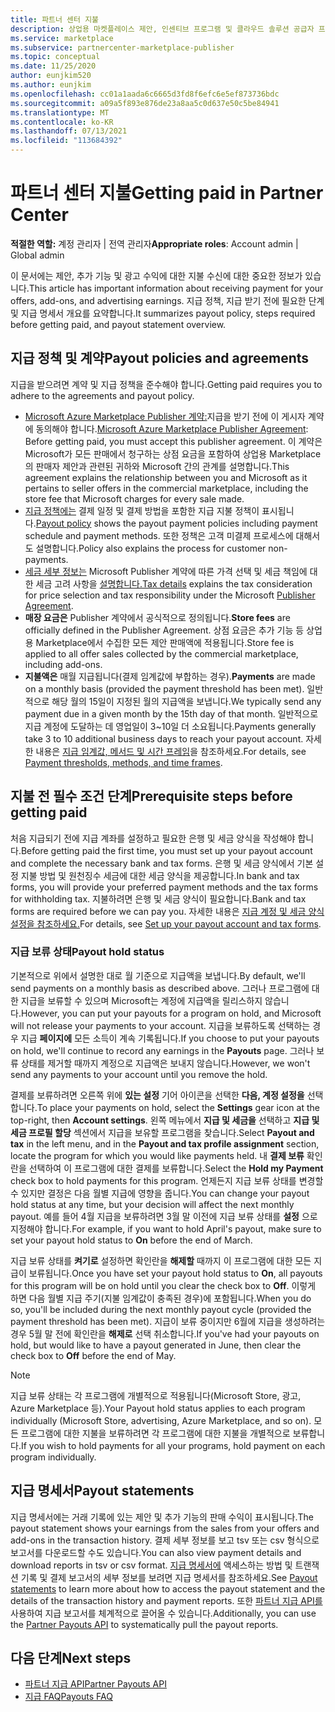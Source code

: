 ```yaml
---
title: 파트너 센터 지불
description: 상업용 마켓플레이스 제안, 인센티브 프로그램 및 클라우드 솔루션 공급자 프로그램을 통해 Microsoft 파트너로서 소득에 대한 지급을 받는 방법을 알아봅니다. 지급 정책, 지급 보류 상태 및 지급 명세서를 포함합니다.
ms.service: marketplace
ms.subservice: partnercenter-marketplace-publisher
ms.topic: conceptual
ms.date: 11/25/2020
author: eunjkim520
ms.author: eunjkim
ms.openlocfilehash: cc01a1aada6c6665d3fd8f6efc6e5ef873736bdc
ms.sourcegitcommit: a09a5f893e876de23a8aa5c0d637e50c5be84941
ms.translationtype: MT
ms.contentlocale: ko-KR
ms.lasthandoff: 07/13/2021
ms.locfileid: "113684392"
---
```

# <a name="getting-paid-in-partner-center"></a><span data-ttu-id="640a9-104">파트너 센터 지불</span><span class="sxs-lookup"><span data-stu-id="640a9-104">Getting paid in Partner Center</span></span>

<span data-ttu-id="640a9-105">**적절한 역할:** 계정 관리자 | 전역 관리자</span><span class="sxs-lookup"><span data-stu-id="640a9-105">**Appropriate roles**: Account admin | Global admin</span></span>

<span data-ttu-id="640a9-106">이 문서에는 제안, 추가 기능 및 광고 수익에 대한 지불 수신에 대한 중요한 정보가 있습니다.</span><span class="sxs-lookup"><span data-stu-id="640a9-106">This article has important information about receiving payment for your offers, add-ons, and advertising earnings.</span></span> <span data-ttu-id="640a9-107">지급 정책, 지급 받기 전에 필요한 단계 및 지급 명세서 개요를 요약합니다.</span><span class="sxs-lookup"><span data-stu-id="640a9-107">It summarizes payout policy, steps required before getting paid, and payout statement overview.</span></span>

## <a name="payout-policies-and-agreements"></a><span data-ttu-id="640a9-108">지급 정책 및 계약</span><span class="sxs-lookup"><span data-stu-id="640a9-108">Payout policies and agreements</span></span>

<span data-ttu-id="640a9-109">지급을 받으려면 계약 및 지급 정책을 준수해야 합니다.</span><span class="sxs-lookup"><span data-stu-id="640a9-109">Getting paid requires you to adhere to the agreements and payout policy.</span></span>

- <span data-ttu-id="640a9-110">[Microsoft Azure Marketplace Publisher 계약:](/legal/marketplace/msft-publisher-agreement)지급을 받기 전에 이 게시자 계약에 동의해야 합니다.</span><span class="sxs-lookup"><span data-stu-id="640a9-110">[Microsoft Azure Marketplace Publisher Agreement](/legal/marketplace/msft-publisher-agreement):  Before getting paid, you must accept this publisher agreement.</span></span> <span data-ttu-id="640a9-111">이 계약은 Microsoft가 모든 판매에서 청구하는 상점 요금을 포함하여 상업용 Marketplace의 판매자 제안과 관련된 귀하와 Microsoft 간의 관계를 설명합니다.</span><span class="sxs-lookup"><span data-stu-id="640a9-111">This agreement explains the relationship between you and Microsoft as it pertains to seller offers in the commercial marketplace, including the store fee that Microsoft charges for every sale made.</span></span>
- <span data-ttu-id="640a9-112">[지급 정책에는](payout-policy-details.md) 결제 일정 및 결제 방법을 포함한 지급 지불 정책이 표시됩니다.</span><span class="sxs-lookup"><span data-stu-id="640a9-112">[Payout policy](payout-policy-details.md) shows the payout payment policies including payment schedule and payment methods.</span></span> <span data-ttu-id="640a9-113">또한 정책은 고객 미결제 프로세스에 대해서도 설명합니다.</span><span class="sxs-lookup"><span data-stu-id="640a9-113">Policy also explains the process for customer non-payments.</span></span>
- <span data-ttu-id="640a9-114">[세금 세부 정보는](tax-details-marketplace.md) Microsoft Publisher 계약에 따른 가격 선택 및 세금 책임에 대한 세금 고려 사항을 [설명합니다.](/legal/marketplace/msft-publisher-agreement)</span><span class="sxs-lookup"><span data-stu-id="640a9-114">[Tax details](tax-details-marketplace.md) explains the tax consideration for price selection and tax responsibility under the Microsoft [Publisher Agreement](/legal/marketplace/msft-publisher-agreement).</span></span>
- <span data-ttu-id="640a9-115">**매장 요금은** Publisher 계약에서 공식적으로 정의됩니다.</span><span class="sxs-lookup"><span data-stu-id="640a9-115">**Store fees** are officially defined in the Publisher Agreement.</span></span> <span data-ttu-id="640a9-116">상점 요금은 추가 기능 등 상업용 Marketplace에서 수집한 모든 제안 판매액에 적용됩니다.</span><span class="sxs-lookup"><span data-stu-id="640a9-116">Store fee is applied to all offer sales collected by the commercial marketplace, including add-ons.</span></span>
- <span data-ttu-id="640a9-117">**지불액은** 매월 지급됩니다(결제 임계값에 부합하는 경우).</span><span class="sxs-lookup"><span data-stu-id="640a9-117">**Payments** are made on a monthly basis (provided the payment threshold has been met).</span></span> <span data-ttu-id="640a9-118">일반적으로 해당 월의 15일이 지정된 월의 지급액을 보냅니다.</span><span class="sxs-lookup"><span data-stu-id="640a9-118">We typically send any payment due in a given month by the 15th day of that month.</span></span> <span data-ttu-id="640a9-119">일반적으로 지급 계정에 도달하는 데 영업일이 3~10일 더 소요됩니다.</span><span class="sxs-lookup"><span data-stu-id="640a9-119">Payments generally take 3 to 10 additional business days to reach your payout account.</span></span> <span data-ttu-id="640a9-120">자세한 내용은 [지급 임계값, 메서드 및 시간 프레임](payment-thresholds-methods-timeframes.md)을 참조하세요.</span><span class="sxs-lookup"><span data-stu-id="640a9-120">For details, see [Payment thresholds, methods, and time frames](payment-thresholds-methods-timeframes.md).</span></span>

## <a name="prerequisite-steps-before-getting-paid"></a><span data-ttu-id="640a9-121">지불 전 필수 조건 단계</span><span class="sxs-lookup"><span data-stu-id="640a9-121">Prerequisite steps before getting paid</span></span>

<span data-ttu-id="640a9-122">처음 지급되기 전에 지급 계좌를 설정하고 필요한 은행 및 세금 양식을 작성해야 합니다.</span><span class="sxs-lookup"><span data-stu-id="640a9-122">Before getting paid the first time, you must set up your payout account and complete the necessary bank and tax forms.</span></span> <span data-ttu-id="640a9-123">은행 및 세금 양식에서 기본 설정 지불 방법 및 원천징수 세금에 대한 세금 양식을 제공합니다.</span><span class="sxs-lookup"><span data-stu-id="640a9-123">In bank and tax forms, you will provide your preferred payment methods and the tax forms for withholding tax.</span></span> <span data-ttu-id="640a9-124">지불하려면 은행 및 세금 양식이 필요합니다.</span><span class="sxs-lookup"><span data-stu-id="640a9-124">Bank and tax forms are required before we can pay you.</span></span> <span data-ttu-id="640a9-125">자세한 내용은 [지급 계정 및 세금 양식 설정을 참조하세요.](set-up-your-payout-account.md)</span><span class="sxs-lookup"><span data-stu-id="640a9-125">For details, see [Set up your payout account and tax forms](set-up-your-payout-account.md).</span></span>

### <a name="payout-hold-status"></a><span data-ttu-id="640a9-126">지급 보류 상태</span><span class="sxs-lookup"><span data-stu-id="640a9-126">Payout hold status</span></span>

<span data-ttu-id="640a9-127">기본적으로 위에서 설명한 대로 월 기준으로 지급액을 보냅니다.</span><span class="sxs-lookup"><span data-stu-id="640a9-127">By default, we'll send payments on a monthly basis as described above.</span></span> <span data-ttu-id="640a9-128">그러나 프로그램에 대한 지급을 보류할 수 있으며 Microsoft는 계정에 지급액을 릴리스하지 않습니다.</span><span class="sxs-lookup"><span data-stu-id="640a9-128">However, you can put your payouts for a program on hold, and Microsoft will not release your payments to your account.</span></span> <span data-ttu-id="640a9-129">지급을 보류하도록 선택하는 경우 지급 **페이지에** 모든 소득이 계속 기록됩니다.</span><span class="sxs-lookup"><span data-stu-id="640a9-129">If you choose to put your payouts on hold, we'll continue to record any earnings in the **Payouts** page.</span></span> <span data-ttu-id="640a9-130">그러나 보류 상태를 제거할 때까지 계정으로 지급액은 보내지 않습니다.</span><span class="sxs-lookup"><span data-stu-id="640a9-130">However, we won't send any payments to your account until you remove the hold.</span></span>

<span data-ttu-id="640a9-131">결제를 보류하려면 오른쪽 위에 **있는 설정** 기어 아이콘을 선택한 **다음, 계정 설정을** 선택합니다.</span><span class="sxs-lookup"><span data-stu-id="640a9-131">To place your payments on hold, select the **Settings** gear icon at the top-right, then **Account settings**.</span></span> <span data-ttu-id="640a9-132">왼쪽 메뉴에서 **지급 및 세금을** 선택하고 **지급 및 세금 프로필 할당** 섹션에서 지급을 보유할 프로그램을 찾습니다.</span><span class="sxs-lookup"><span data-stu-id="640a9-132">Select **Payout and tax** in the left menu, and in the **Payout and tax profile assignment** section, locate the program for which you would like payments held.</span></span> <span data-ttu-id="640a9-133">내 **결제 보류** 확인란을 선택하여 이 프로그램에 대한 결제를 보류합니다.</span><span class="sxs-lookup"><span data-stu-id="640a9-133">Select the **Hold my Payment** check box to hold payments for this program.</span></span> <span data-ttu-id="640a9-134">언제든지 지급 보류 상태를 변경할 수 있지만 결정은 다음 월별 지급에 영향을 줍니다.</span><span class="sxs-lookup"><span data-stu-id="640a9-134">You can change your payout hold status at any time, but your decision will affect the next monthly payout.</span></span> <span data-ttu-id="640a9-135">예를 들어 4월 지급을 보류하려면 3월 말 이전에 지급 보류 상태를 **설정** 으로 지정해야 합니다.</span><span class="sxs-lookup"><span data-stu-id="640a9-135">For example, if you want to hold April's payout, make sure to set your payout hold status to **On** before the end of March.</span></span>

<span data-ttu-id="640a9-136">지급 보류 상태를 **켜기로** 설정하면 확인란을 **해제할** 때까지 이 프로그램에 대한 모든 지급이 보류됩니다.</span><span class="sxs-lookup"><span data-stu-id="640a9-136">Once you have set your payout hold status to **On**, all payouts for this program will be on hold until you clear the check box to **Off**.</span></span> <span data-ttu-id="640a9-137">이렇게 하면 다음 월별 지급 주기(지불 임계값이 충족된 경우)에 포함됩니다.</span><span class="sxs-lookup"><span data-stu-id="640a9-137">When you do so, you'll be included during the next monthly payout cycle (provided the payment threshold has been met).</span></span> <span data-ttu-id="640a9-138">지급이 보류 중이지만 6월에 지급을 생성하려는 경우 5월 말 전에 확인란을 **해제로** 선택 취소합니다.</span><span class="sxs-lookup"><span data-stu-id="640a9-138">If you've had your payouts on hold, but would like to have a payout generated in June, then clear the check box to **Off** before the end of May.</span></span>

>[!Note]
> <span data-ttu-id="640a9-139">지급 보류 상태는 각 프로그램에 개별적으로 적용됩니다(Microsoft Store, 광고, Azure Marketplace 등).</span><span class="sxs-lookup"><span data-stu-id="640a9-139">Your Payout hold status applies to each program individually (Microsoft Store, advertising, Azure Marketplace, and so on).</span></span> <span data-ttu-id="640a9-140">모든 프로그램에 대한 지불을 보류하려면 각 프로그램에 대한 지불을 개별적으로 보류합니다.</span><span class="sxs-lookup"><span data-stu-id="640a9-140">If you wish to hold payments for all your programs, hold payment on each program individually.</span></span>

## <a name="payout-statements"></a><span data-ttu-id="640a9-141">지급 명세서</span><span class="sxs-lookup"><span data-stu-id="640a9-141">Payout statements</span></span>

<span data-ttu-id="640a9-142">지급 명세서에는 거래 기록에 있는 제안 및 추가 기능의 판매 수익이 표시됩니다.</span><span class="sxs-lookup"><span data-stu-id="640a9-142">The payout statement shows your earnings from the sales from your offers and add-ons in the transaction history.</span></span> <span data-ttu-id="640a9-143">결제 세부 정보를 보고 tsv 또는 csv 형식으로 보고서를 다운로드할 수도 있습니다.</span><span class="sxs-lookup"><span data-stu-id="640a9-143">You can also view payment details and download reports in tsv or csv format.</span></span> <span data-ttu-id="640a9-144">[지급 명세서에](payout-statement.md) 액세스하는 방법 및 트랜잭션 기록 및 결제 보고서의 세부 정보를 보려면 지급 명세서를 참조하세요.</span><span class="sxs-lookup"><span data-stu-id="640a9-144">See [Payout statements](payout-statement.md) to learn more about how to access the payout statement and the details of the transaction history and payment reports.</span></span> <span data-ttu-id="640a9-145">또한 [파트너 지급 API를](https://apidocs.microsoft.com/services/partnerpayouts) 사용하여 지급 보고서를 체계적으로 끌어올 수 있습니다.</span><span class="sxs-lookup"><span data-stu-id="640a9-145">Additionally, you can use the [Partner Payouts API](https://apidocs.microsoft.com/services/partnerpayouts) to systematically pull the payout reports.</span></span>

## <a name="next-steps"></a><span data-ttu-id="640a9-146">다음 단계</span><span class="sxs-lookup"><span data-stu-id="640a9-146">Next steps</span></span>

- [<span data-ttu-id="640a9-147">파트너 지급 API</span><span class="sxs-lookup"><span data-stu-id="640a9-147">Partner Payouts API</span></span>](https://apidocs.microsoft.com/services/partnerpayouts)
- [<span data-ttu-id="640a9-148">지급 FAQ</span><span class="sxs-lookup"><span data-stu-id="640a9-148">Payouts FAQ</span></span>](payout-faq.yml)
